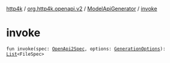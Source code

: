 [http4k](../../index.md) / [org.http4k.openapi.v2](../index.md) / [ModelApiGenerator](index.md) / [invoke](./invoke.md)

# invoke

`fun invoke(spec: `[`OpenApi2Spec`](../-open-api2-spec/index.md)`, options: `[`GenerationOptions`](../../org.http4k.openapi/-generation-options/index.md)`): `[`List`](https://kotlinlang.org/api/latest/jvm/stdlib/kotlin.collections/-list/index.html)`<FileSpec>`